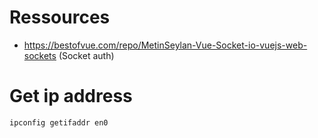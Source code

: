 # Ressources

- https://bestofvue.com/repo/MetinSeylan-Vue-Socket-io-vuejs-web-sockets (Socket auth)


# Get ip address
`ipconfig getifaddr en0`